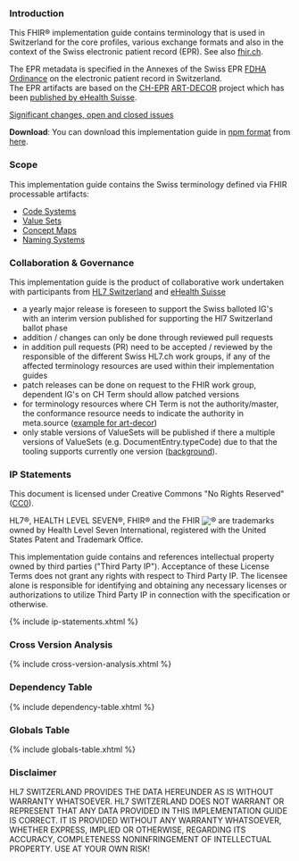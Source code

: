 ### Introduction
This FHIR® implementation guide contains terminology that is used in Switzerland for the core profiles, various exchange formats and also in the context of the Swiss electronic patient record (EPR). See also [fhir.ch](https://fhir.ch/).

The EPR metadata is specified in the Annexes of the Swiss EPR [FDHA Ordinance](https://www.bag.admin.ch/bag/de/home/gesetze-und-bewilligungen/gesetzgebung/gesetzgebung-mensch-gesundheit/gesetzgebung-elektronisches-patientendossier.html) on the electronic patient record in Switzerland.    
The EPR artifacts are based on the [CH-EPR](http://ehealthsuisse.art-decor.org/index.php?prefix=ch-epr-) [ART-DECOR](https://www.art-decor.org/mediawiki/index.php/Main_Page) project which has been [published by eHealth Suisse](http://ehealthsuisse.art-decor.org/).

<div markdown="1" class="stu-note">

[Significant changes, open and closed issues](changelog.html)

</div>

**Download**: You can download this implementation guide in [npm format](https://confluence.hl7.org/display/FHIR/NPM+Package+Specification) from [here](package.tgz).

### Scope
This implementation guide contains the Swiss terminology defined via FHIR processable artifacts:
* [Code Systems](codesystems.html)
* [Value Sets](valuesets.html)
* [Concept Maps](conceptmaps.html)
* [Naming Systems](namingsystems.html)

### Collaboration & Governance

This implementation guide is the product of collaborative work undertaken with participants from [HL7 Switzerland](https://www.hl7.ch) and [eHealth Suisse](https://www.e-health-suisse.ch/startseite.html)

- a yearly major release is foreseen to support the Swiss balloted IG's with an interim version published for supporting the Hl7 Switzerland ballot phase
- addition / changes can only be done through reviewed pull requests
- in addition pull requests (PR) need to be accepted / reviewed by the responsible of the different Swiss HL7.ch work groups, if any of the affected terminology resources are used within their implementation guides
- patch releases can be done on request to the FHIR work group, dependent IG's on CH Term should allow patched versions
- for terminology resources where CH Term is not the authority/master, the conformance resource needs to indicate the authority in meta.source ([example for art-decor](https://fhir.ch/ig/ch-term/ValueSet-DocumentEntry.authorRole.json.html))
- only stable versions of ValueSets will be published if there a multiple versions of ValueSets (e.g. DocumentEntry.typeCode) due to that the tooling supports currently one version ([background](https://github.com/hl7ch/ch-term/issues/5)).

### IP Statements
This document is licensed under Creative Commons "No Rights Reserved" ([CC0](https://creativecommons.org/publicdomain/zero/1.0/)).

HL7®, HEALTH LEVEL SEVEN®, FHIR® and the FHIR <img src="icon-fhir-16.png" style="float: none; margin: 0px; padding: 0px; vertical-align: bottom"/>&reg; are trademarks owned by Health Level Seven International, registered with the United States Patent and Trademark Office.

This implementation guide contains and references intellectual property owned by third parties ("Third Party IP"). Acceptance of these License Terms does not grant any rights with respect to Third Party IP. The licensee alone is responsible for identifying and obtaining any necessary licenses or authorizations to utilize Third Party IP in connection with the specification or otherwise.

{% include ip-statements.xhtml %}

### Cross Version Analysis

{% include cross-version-analysis.xhtml %}

### Dependency Table

{% include dependency-table.xhtml %}

### Globals Table

{% include globals-table.xhtml %}

### Disclaimer
HL7 SWITZERLAND PROVIDES THE DATA HEREUNDER AS IS WITHOUT WARRANTY WHATSOEVER. HL7 SWITZERLAND DOES NOT WARRANT OR REPRESENT THAT ANY DATA PROVIDED IN THIS IMPLEMENTATION GUIDE IS CORRECT. IT IS PROVIDED WITHOUT ANY WARRANTY WHATSOEVER, WHETHER EXPRESS, IMPLIED OR OTHERWISE, REGARDING ITS ACCURACY, COMPLETENESS NONINFRINGEMENT OF INTELLECTUAL PROPERTY. USE AT YOUR OWN RISK!
